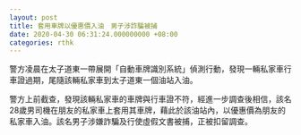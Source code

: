```yaml
---
layout: post
title: 套用車牌以優惠價入油　男子涉詐騙被捕
date: 2020-04-30 06:31:24.000000000 +08:00
categories: rthk
---
```


警方凌晨在太子道東一帶展開「自動車牌識別系統」偵測行動，發現一輛私家車行車證過期，尾隨該輛私家車到太子道東一個油站入油。

警方上前截查，發現該輛私家車的車牌與行車證不符，經進一步調查後相信，該名28歲男司機在朋友的私家車上套用其車牌，藉此於該油站內，以優惠價為朋友的私家車入油。該名男子涉嫌詐騙及行使虛假文書被捕，正被扣留調查。
